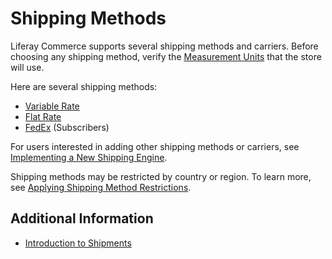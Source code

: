 # Shipping Methods

Liferay Commerce supports several shipping methods and carriers. Before choosing any shipping method, verify the [Measurement Units](./measurement-units.md) that the store will use.

Here are several shipping methods:

-   [Variable Rate](./using-the-variable-rate-shipping-method.md)
-   [Flat Rate](./using-the-flat-rate-shipping-method.md)
-   [FedEx](./using-the-fedex-shipping-method.md) (Subscribers)

For users interested in adding other shipping methods or carriers, see [Implementing a New Shipping Engine](../../developer-guide/tutorials/implementing-a-new-shipping-engine.md).

Shipping methods may be restricted by country or region. To learn more, see [Applying Shipping Method Restrictions](./applying-shipping-method-restrictions.md).

## Additional Information

-   [Introduction to Shipments](../../orders-and-fulfillment/shipments/introduction-to-shipments.md)
